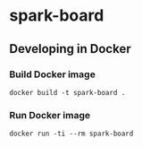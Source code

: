 # spark-board

## Developing in Docker

### Build Docker image

```shell
docker build -t spark-board .
```

### Run Docker image

```shell
docker run -ti --rm spark-board
```
